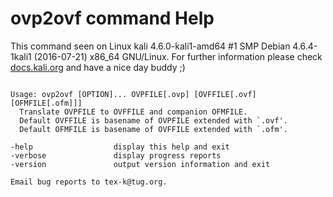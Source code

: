 # ovp2ovf command Help
 
 This command seen on Linux kali 4.6.0-kali1-amd64 #1 SMP Debian 4.6.4-1kali1 (2016-07-21) x86_64 GNU/Linux. For further information please check [docs.kali.org](docs.kali.org) and have a nice day buddy ;) 

~~~

Usage: ovp2ovf [OPTION]... OVPFILE[.ovp] [OVFFILE[.ovf] [OFMFILE[.ofm]]]
  Translate OVPFILE to OVFFILE and companion OFMFILE.
  Default OVFFILE is basename of OVPFILE extended with `.ovf'.
  Default OFMFILE is basename of OVFFILE extended with `.ofm'.

-help                  display this help and exit
-verbose               display progress reports
-version               output version information and exit

Email bug reports to tex-k@tug.org.

~~~
